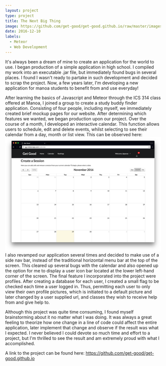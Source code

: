 ```yaml
---
layout: project
type: project
title: The Next Big Thing
image: https://github.com/get-good/get-good.github.io/raw/master/images/calendar-page.png
date: 2016-12-10
labels:
  - Meteor
  - Web Development
---
```

 
 It's always been a dream of mine to create an application for the world to use.  I began production of a simple application in high school.  I compiled my work into an executable .jar file, but immediately found bugs in several places.  I found I wasn't ready to partake in such development and decided to scrap the project.  Now, a few years later, I'm developing a new application for manoa students to benefit from and use everyday!
 
 After learning the basics of Javascript and Meteor through the ICS 314 class offered at Manoa, I joined a group to create a study buddy finder application.  Consisting of four people, including myself, we immediately created brief mockup pages for our website.  After determining which features we wanted, we began production upon our project.  Over the course of a month, I developed an interactive calendar.  This function allows users to schedule, edit and delete events, whilst selecting to see their calendar from a day, month or list view.  This can be observed here: <img class="ui small image" src="https://github.com/get-good/get-good.github.io/raw/master/images/calendar-page.png"/>  I also revamped our application several times and decided to make use of a side nav bar, instead of the traditional horizontal menu bar at the top of the screen.  This cleared up several bugs with the calendar and also opened up the option for me to display a user icon bar located at the lower left-hand corner of the screen.  The final feature I incorporated into the project were profiles.  After creating a database for each user, I created a small flag to be checked each time a user logged in.  Thus, permitting each user to only view their own profile pictures, which is initiated to a default picture and later changed by a user supplied url, and classes they wish to receive help from and give help to.
 
 Although this project was quite time consuming, I found myself brainstorming about it no matter what I was doing.  It was always a great feeling to theorize how one change in a line of code could affect the entire application, later implement that change and observe if the result was what I expected.  I never believed I could devote so much time and effort to a project, but I'm thrilled to see the result and am extremely proud with what I accomplished.
 
 A link to the project can be found here:  <a href="https://github.com/get-good/get-good.github.io">https://github.com/get-good/get-good.github.io</a>
